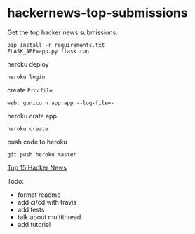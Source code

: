 # hackernews-top-submissions
Get the top hacker news submissions.

```
pip install -r requirements.txt
FLASK_APP=app.py flask run
```

heroku deploy
```
heroku login
```
create `Procfile`
```
web: gunicorn app:app --log-file=-
```
heroku crate app
```
heroku create
```
push code to heroku
```
git push heroku master
```
[Top 15 Hacker News](https://young-retreat-74774.herokuapp.com/top_hn_subs)


Todo:
- format readme 
- add ci/cd with travis
- add tests
- talk about multithread 
- add tutorial
